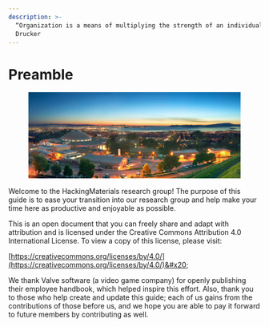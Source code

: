 ```yaml
---
description: >-
  “Organization is a means of multiplying the strength of an individual”. Peter
  Drucker
---
```


# Preamble

<figure><img src="../.gitbook/assets/LBNL.jpg" alt=""><figcaption></figcaption></figure>

Welcome to the HackingMaterials research group! The purpose of this guide is to ease your transition into our research group and help make your time here as productive and enjoyable as possible.&#x20;

This is an open document that you can freely share and adapt with attribution and is licensed under the Creative Commons Attribution 4.0 International License. To view a copy of this license, please visit:&#x20;

[https://creativecommons.org/licenses/by/4.0/](https://creativecommons.org/licenses/by/4.0/)&#x20;

We thank Valve software (a video game company) for openly publishing their employee handbook, which helped inspire this effort. Also, thank you to those who help create and update this guide; each of us gains from the contributions of those before us, and we hope you are able to pay it forward to future members by contributing as well.
